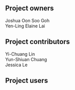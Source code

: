 ## Project owners
Joshua Oon Soo Goh<br>
Yen-Ling Elaine Lai<br>

## Project contributors
Yi-Chuang Lin<br>
Yun-Shiuan Chuang<br>
Jessica Le<br>

## Project users
